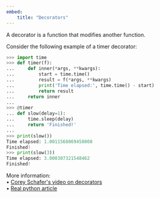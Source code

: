 ```yaml
---
embed:
    title: "Decorators"
---
```

A decorator is a function that modifies another function.

Consider the following example of a timer decorator:
```py
>>> import time
>>> def timer(f):
...     def inner(*args, **kwargs):
...         start = time.time()
...         result = f(*args, **kwargs)
...         print('Time elapsed:', time.time() - start)
...         return result
...     return inner
...
>>> @timer
... def slow(delay=1):
...     time.sleep(delay)
...     return 'Finished!'
...
>>> print(slow())
Time elapsed: 1.0011568069458008
Finished!
>>> print(slow(3))
Time elapsed: 3.000307321548462
Finished!
```

More information:  
• [Corey Schafer's video on decorators](https://youtu.be/FsAPt_9Bf3U)  
• [Real python article](https://realpython.com/primer-on-python-decorators/)  
